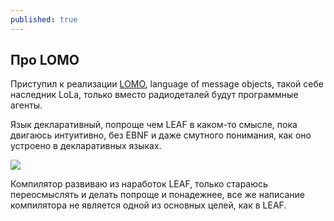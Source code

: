 ```yaml
---
published: true
---
```


## Про LOMO

Приступил к реализации [LOMO](https://github.com/kpmy/lomo), language of message objects, такой себе наследник LoLa, только вместо радиодеталей будут программные агенты.

Язык декларативный, попроще чем LEAF в каком-то смысле, пока двигаюсь интуитивно, без EBNF и даже смутного понимания, как оно устроено в декларативных языках.

![]({{site.baseurl}}/http://s00.yaplakal.com/pics/pics_original/3/5/4/398453.jpg)

Компилятор развиваю из наработок LEAF, только стараюсь переосмыслять и делать попроще и понадежнее, все же написание компилятора не является одной из основных целей, как в LEAF.


